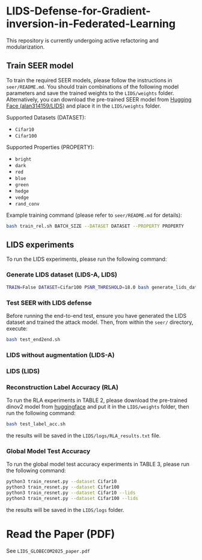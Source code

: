 # LIDS-Defense-for-Gradient-inversion-in-Federated-Learning
This repository is currently undergoing active refactoring and modularization. 

## Train SEER model
To train the required SEER models, please follow the instructions in `seer/README.md`. You should train combinations of the following model parameters and save the trained weights to the `LIDS/weights` folder. Alternatively, you can download the pre-trained SEER model from [Hugging Face (alan314159/LIDS)](https://huggingface.co/alan314159/LIDS) and place it in the `LIDS/weights` folder.

Supported Datasets (DATASET):
- `Cifar10`
- `Cifar100`

Supported Properties (PROPERTY):
- `bright`
- `dark`
- `red`
- `blue`
- `green`
- `hedge`
- `vedge`
- `rand_conv`

Example training command (please refer to `seer/README.md` for details):
```bash
bash train_rel.sh BATCH_SIZE --DATASET DATASET --PROPERTY PROPERTY
```
## LIDS experiments
To run the LIDS experiments, please run the following command:

### Generate LIDS dataset (LIDS-A, LIDS)
```bash
TRAIN=False DATASET=Cifar100 PSNR_THRESHOLD=18.0 bash generate_lids_dataset.sh 
```
### Test SEER with LIDS defense
Before running the end-to-end test, ensure you have generated the LIDS dataset and trained the attack model. Then, from within the `seer/` directory, execute:
```bash
bash test_end2end.sh
```
### LIDS without augmentation (LIDS-A)

### LIDS (LIDS)

### Reconstruction Label Accuracy (RLA)
To run the RLA experiments in TABLE 2, please download the pre-trained dinov2 model from [huggingface](https://huggingface.co/alan314159/LIDS) and put it in the `LIDS/weights` folder, then run the following command:

```bash
bash test_label_acc.sh
```
the results will be saved in the `LIDS/logs/RLA_results.txt` file.

### Global Model Test Accuracy

To run the global model test accuracy experiments in TABLE 3, please run the following command:

```bash
python3 train_resnet.py --dataset Cifar10
python3 train_resnet.py --dataset Cifar100
python3 train_resnet.py --dataset Cifar10 --lids
python3 train_resnet.py --dataset Cifar100 --lids
```

the results will be saved in the `LIDS/logs` folder.

# Read the Paper (PDF) 
See `LIDS_GLOBECOM2025_paper.pdf`
